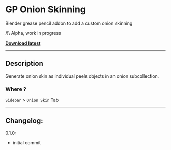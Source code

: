 # GP Onion Skinning

Blender grease pencil addon to add a custom onion skinning

/!\ Alpha, work in progress

**[Download latest](https://github.com/Pullusb/GP_onion_skinning/archive/main.zip)**

<!-- ### [Demo Youtube]() -->

---  

## Description

Generate onion skin as individual peels objects in an onion subcollection.

### Where ?

`Sidebar` > `Onion Skin` Tab 

---

## Changelog:

0.1.0:

- initial commit